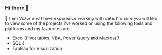 ### Hi there 👋

💬 I am Victor and I have experience working with data. 
I'm sure you will like to view some of the projects i've worked on using the following tools and platforms and my favourites are  

* Excel (Pivot tables, VBA, Power Query and Macros) 7 
* SQL 8 
* Tableau for Visualization
